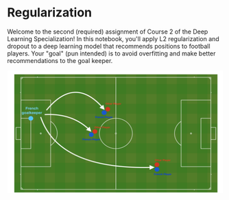 # Regularization
Welcome to the second (required) assignment of Course 2 of the Deep Learning Specialization! In this notebook, you'll apply L2 regularization and dropout to a deep learning model that recommends positions to football players. Your "goal" (pun intended) is to avoid overfitting and make better recommendations to the goal keeper. 

![Alt Text](/img/22.png)




